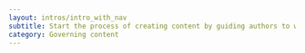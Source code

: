 ```yaml
---
layout: intros/intro_with_nav
subtitle: Start the process of creating content by guiding authors to write in plain English.
category: Governing content
---
```

